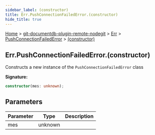```yaml
---
sidebar_label: (constructor)
title: Err.PushConnectionFailedError.(constructor)
hide_title: true
---
```


[Home](./index.md) &gt; [git-documentdb-plugin-remote-nodegit](./git-documentdb-plugin-remote-nodegit.md) &gt; [Err](./git-documentdb-plugin-remote-nodegit.err.md) &gt; [PushConnectionFailedError](./git-documentdb-plugin-remote-nodegit.err.pushconnectionfailederror.md) &gt; [(constructor)](./git-documentdb-plugin-remote-nodegit.err.pushconnectionfailederror._constructor_.md)

## Err.PushConnectionFailedError.(constructor)

Constructs a new instance of the `PushConnectionFailedError` class

<b>Signature:</b>

```typescript
constructor(mes: unknown);
```

## Parameters

|  Parameter | Type | Description |
|  --- | --- | --- |
|  mes | unknown |  |

